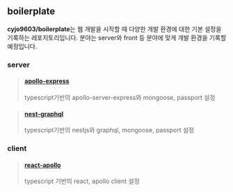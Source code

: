 ## boilerplate

**cyjo9603/boilerplate**는 웹 개발을 시작할 때 다양한 개발 환경에 대한 기본 설정을 기록하는 레포지토리입니다. 분야는 server와 front 등 분야에 맞게 개발 환경을 기록할 예정입니다.

### server

> #### [apollo-express](https://github.com/cyjo9603/boilerplate/tree/main/server/apollo-express)
>
> typescript기반의 apollo-server-express와 mongoose, passport 설정

> #### [nest-graphql](https://github.com/cyjo9603/boilerplate/tree/main/server/nest-graphql)
>
> typescript기반의 nestjs와 graphql, mongoose, passport 설정

### client

> #### [react-apollo](https://github.com/cyjo9603/boilerplate/tree/main/client/react-apollo)
>
> typescript 기반의 react, apollo client 설정
